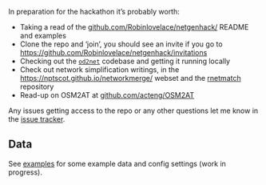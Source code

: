 

In preparation for the hackathon it’s probably worth:

- Taking a read of the
  [github.com/Robinlovelace/netgenhack/](https://github.com/Robinlovelace/netgenhack/)
  README and examples
- Clone the repo and ‘join’, you should see an invite if you go to
  https://github.com/Robinlovelace/netgenhack/invitations
- Checking out the
  [`od2net`](https://github.com/Urban-Analytics-Technology-Platform/od2net)
  codebase and getting it running locally
- Check out network simplification writings, in the
  https://nptscot.github.io/networkmerge/ webset and the
  [rnetmatch](https://github.com/nptscot/rnetmatch) repository
- Read-up on OSM2AT at
  [github.com/acteng/OSM2AT](https://github.com/acteng/OSM2AT)

Any issues getting access to the repo or any other questions let me know
in the [issue
tracker](https://github.com/Robinlovelace/netgenhack/issues).

## Data

See [examples](examples) for some example data and config settings (work
in progress).
